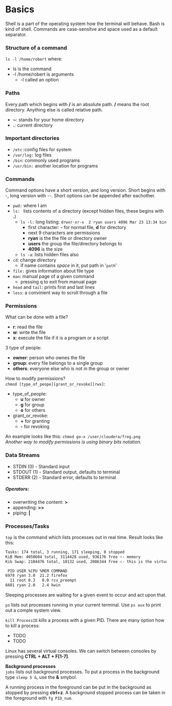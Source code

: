 # Basics
Shell is a part of the operating system how the terminal will behave. Bash is kind of shell. Commands are case-sensitve and space used as a default separator.

### Structure of a command
`ls -l /home/robert` where:
- ls is the command
- -l /home/robert is arguments
  - -l called an option

### Paths
Every path which begins with **/** is an absolute path. **/** means the root directory. Anything else is called relative path.
- **~**: stands for your home directory
- **.**: current directory

### Important directories
- `/etc:`config files for system
- `/var/log:`   log files
- `/bin`: commonly used programs
- `/usr/bin:` another location for programs



### Commands
Command options have a short version, and long version. Short begins with -, long version with --. Short options can be appended after eachother.
- `pwd:` where I am
- `ls: ` lists contents of a directory (except hidden files, these begins with **.**)
    - `ls -l:` long listing: `drwxr-xr-x  2 ryan users 4096 Mar 23 13:34 bin`
      - first character: **-** for normal file, **d** for directory
      - next 9 characters are permissions
      - **ryan** is the the file or directory owner
      - **users** the group the file/directory belongs to
      - **4096** is the size
    - `ls -a`: lists hidden files also
- `cd`: change directory
  - if name contains *space* in it, put path in '`path`'
- `file:` gives information about file type
- `man`: manual page of a given command
  - pressing q to exit from manual page
- `head` and `tail`: prints first and last lines
- `less`: a convinient way to scroll through a file

### Permissions
What can be done with a file?
- **r**: read the file
- **w**: write the file
- **x**: execute the file if it is a program or a script

3 type of people:
- **owner**: person who ownes the file
- **group**: every file belongs to a single group
- **others**: everyone else who is not in the group or owner

How to modify permissions?<br/>
`chmod [type_of_peope][grant_or_revoke][rwx]`:
- type_of_people:
  - **u** for owner
  - **g** for group
  - **o** for others
- grant_or_revoke:
  - **+** for granting
  - **-** for revoking

An example looks like this:
`chmod go-x /user/cloudera/frog.png`<br/>
*Another way to modify permissions is using binary bits notation.*

### Data Streams
- STDIN (0) - Standard input
- STDOUT (1) - Standard output, defaults to terminal
- STDERR (2) - Standard error, defaults to terminal

##### Operators:
- overwriting the content: **>**
- appending: **>>**
- piping: **|**

### Processes/Tasks
`top` is the command which lists processes out in real time. Result looks like this:
```Bash
Tasks: 174 total, 3 running, 171 sleeping, 0 stopped
KiB Mem: 4050604 total, 3114428 used, 936176 free <- memory
Kib Swap: 2104476 total, 18132 used, 2086344 free <- this is the virtual memory

 PID USER %CPU %MEM COMMAND
6978 ryan 3.0  21.2 firefox
  11 root 0.3   0.0 rcu_preempt
6601 ryan 2.0   2.4 kwin
```
Sleeping processes are waiting for a given event to occur and act upon that.

`ps` lists out processes running in your current terminal. Use `ps aux` to print out a comple system view.

`kill ProcessID` kills a process with a given PID. There are many option how to kill a process:
- TODO
- TODO

Linux has several virtual consoles. We can switch between consoles by pressing **CTRL + ALT + F[1-7]**.<br/>

**Background processes** <br/>
`jobs` lists out background processes. To put a process in the background type `sleep 5 &`, use the **&** smybol.

A running process in the foreground can be put in the background as stopped by pressing **ctrl+z**. A background stopped process can be taken in the foreground with `fg PID_num`.
